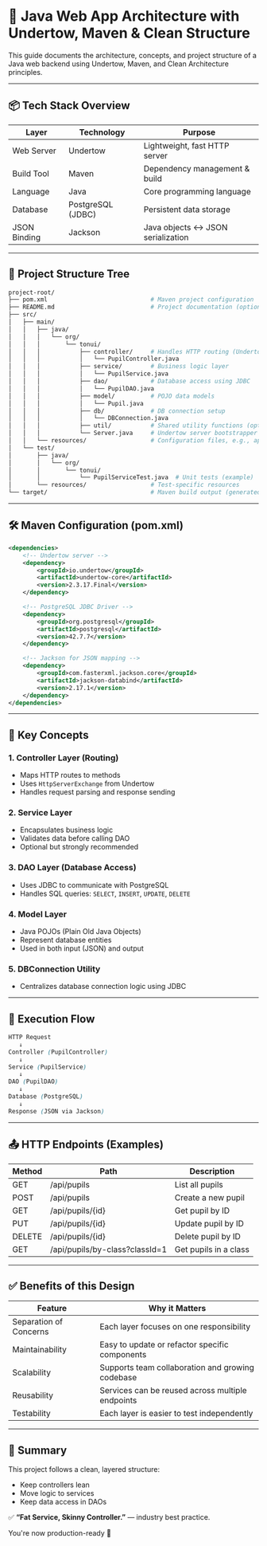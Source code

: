 # 🧱 Java Web App Architecture with Undertow, Maven & Clean Structure

This guide documents the architecture, concepts, and project structure of a Java web backend using Undertow, Maven, and Clean Architecture principles.

---

## 📦 Tech Stack Overview

| Layer        | Technology        | Purpose                           |
| ------------ | ----------------- | --------------------------------- |
| Web Server   | Undertow          | Lightweight, fast HTTP server     |
| Build Tool   | Maven             | Dependency management & build     |
| Language     | Java              | Core programming language         |
| Database     | PostgreSQL (JDBC) | Persistent data storage           |
| JSON Binding | Jackson           | Java objects ↔ JSON serialization |

---

## 🌳 Project Structure Tree

```bash
project-root/
├── pom.xml                             # Maven project configuration
├── README.md                           # Project documentation (optional)
├── src/
│   ├── main/
│   │   ├── java/
│   │   │   └── org/
│   │   │       └── tonui/
│   │   │           ├── controller/     # Handles HTTP routing (Undertow)
│   │   │           │   └── PupilController.java
│   │   │           ├── service/        # Business logic layer
│   │   │           │   └── PupilService.java
│   │   │           ├── dao/            # Database access using JDBC
│   │   │           │   └── PupilDAO.java
│   │   │           ├── model/          # POJO data models
│   │   │           │   └── Pupil.java
│   │   │           ├── db/             # DB connection setup
│   │   │           │   └── DBConnection.java
│   │   │           ├── util/           # Shared utility functions (optional)
│   │   │           └── Server.java     # Undertow server bootstrapper
│   │   └── resources/                  # Configuration files, e.g., application.properties
│   └── test/
│       ├── java/
│       │   └── org/
│       │       └── tonui/
│       │           └── PupilServiceTest.java  # Unit tests (example)
│       └── resources/                  # Test-specific resources
└── target/                             # Maven build output (generated)
```

---

## 🛠️ Maven Configuration (pom.xml)

```xml
<dependencies>
    <!-- Undertow server -->
    <dependency>
        <groupId>io.undertow</groupId>
        <artifactId>undertow-core</artifactId>
        <version>2.3.17.Final</version>
    </dependency>

    <!-- PostgreSQL JDBC Driver -->
    <dependency>
        <groupId>org.postgresql</groupId>
        <artifactId>postgresql</artifactId>
        <version>42.7.7</version>
    </dependency>

    <!-- Jackson for JSON mapping -->
    <dependency>
        <groupId>com.fasterxml.jackson.core</groupId>
        <artifactId>jackson-databind</artifactId>
        <version>2.17.1</version>
    </dependency>
</dependencies>
```

---

## 🧠 Key Concepts

### 1. Controller Layer (Routing)

* Maps HTTP routes to methods
* Uses `HttpServerExchange` from Undertow
* Handles request parsing and response sending

### 2. Service Layer

* Encapsulates business logic
* Validates data before calling DAO
* Optional but strongly recommended

### 3. DAO Layer (Database Access)

* Uses JDBC to communicate with PostgreSQL
* Handles SQL queries: `SELECT`, `INSERT`, `UPDATE`, `DELETE`

### 4. Model Layer

* Java POJOs (Plain Old Java Objects)
* Represent database entities
* Used in both input (JSON) and output

### 5. DBConnection Utility

* Centralizes database connection logic using JDBC

---

## 🔁 Execution Flow

```scss
HTTP Request
   ↓
Controller (PupilController)
   ↓
Service (PupilService)
   ↓
DAO (PupilDAO)
   ↓
Database (PostgreSQL)
   ↓
Response (JSON via Jackson)
```

---

## 📤 HTTP Endpoints (Examples)

| Method | Path                           | Description           |
| ------ | ------------------------------ | --------------------- |
| GET    | /api/pupils                    | List all pupils       |
| POST   | /api/pupils                    | Create a new pupil    |
| GET    | /api/pupils/{id}               | Get pupil by ID       |
| PUT    | /api/pupils/{id}               | Update pupil by ID    |
| DELETE | /api/pupils/{id}               | Delete pupil by ID    |
| GET    | /api/pupils/by-class?classId=1 | Get pupils in a class |

---

## ✅ Benefits of this Design

| Feature                | Why it Matters                                   |
| ---------------------- | ------------------------------------------------ |
| Separation of Concerns | Each layer focuses on one responsibility         |
| Maintainability        | Easy to update or refactor specific components   |
| Scalability            | Supports team collaboration and growing codebase |
| Reusability            | Services can be reused across multiple endpoints |
| Testability            | Each layer is easier to test independently       |

---

## 🧠 Summary

This project follows a clean, layered structure:

* Keep controllers lean
* Move logic to services
* Keep data access in DAOs

✅ **“Fat Service, Skinny Controller.”** — industry best practice.

You're now production-ready 🚀
